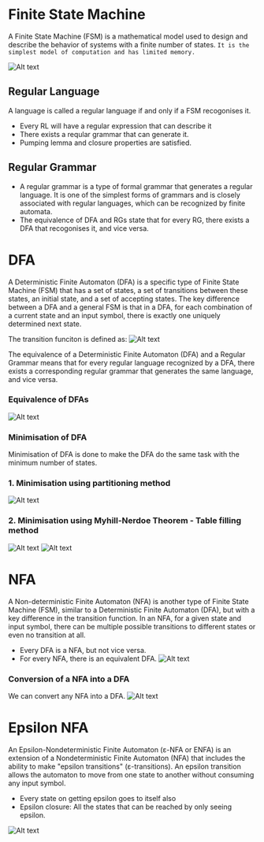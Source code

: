 # Finite State Machine
A Finite State Machine (FSM) is a mathematical model used to design and describe the behavior of systems with a finite number of states. `It is the simplest model of computation and has limited memory.` 

![Alt text](<Screenshot from 2023-11-20 19-49-04.png>)

## Regular Language
A language is called a regular language if and only if a FSM recogonises it.
- Every RL will have a regular expression that can describe it
- There exists a reqular grammar that can generate it.
- Pumping lemma and closure properties are satisfied.

## Regular Grammar
- A regular grammar is a type of formal grammar that generates a regular language. It is one of the simplest forms of grammars and is closely associated with regular languages, which can be recognized by finite automata. 
- The equivalence of DFA and RGs state that for every RG, there exists a DFA that recogonises it, and vice versa.

# DFA
A Deterministic Finite Automaton (DFA) is a specific type of Finite State Machine (FSM) that has a set of states, a set of transitions between these states, an initial state, and a set of accepting states. The key difference between a DFA and a general FSM is that in a DFA, for each combination of a current state and an input symbol, there is exactly one uniquely determined next state.

The transition funciton is defined as:
![Alt text](<Screenshot from 2024-01-02 13-20-25.png>)

The equivalence of a Deterministic Finite Automaton (DFA) and a Regular Grammar means that for every regular language recognized by a DFA, there exists a corresponding regular grammar that generates the same language, and vice versa.

### Equivalence of DFAs
![Alt text](<Screenshot from 2024-01-02 21-28-25.png>)

### Minimisation of DFA
Minimisation of DFA is done to make the DFA do the same task with the minimum number of states.
### 1. Minimisation using partitioning method
![Alt text](<Screenshot from 2024-01-02 21-37-04.png>)

### 2. Minimisation using Myhill-Nerdoe Theorem - Table filling method
![Alt text](<Screenshot from 2023-11-20 20-33-29.png>)
![Alt text](<Screenshot from 2023-11-20 20-38-32.png>) 

# NFA
A Non-deterministic Finite Automaton (NFA) is another type of Finite State Machine (FSM), similar to a Deterministic Finite Automaton (DFA), but with a key difference in the transition function. In an NFA, for a given state and input symbol, there can be multiple possible transitions to different states or even no transition at all.
- Every DFA is a NFA, but not vice versa.
- For every NFA, there is an equivalent DFA.
![Alt text](<Screenshot from 2024-01-02 20-51-15.png>)

### Conversion of a NFA into a DFA
We can convert any NFA into a DFA.
![Alt text](<Screenshot from 2024-01-02 20-53-26.png>)

# Epsilon NFA
An Epsilon-Nondeterministic Finite Automaton (ε-NFA or ENFA) is an extension of a Nondeterministic Finite Automaton (NFA) that includes the ability to make "epsilon transitions" (ε-transitions). An epsilon transition allows the automaton to move from one state to another without consuming any input symbol.
- Every state on getting epsilon goes to itself also
- Epsilon closure: All the states that can be reached by only seeing epsilon.

![Alt text](<Screenshot from 2023-11-20 20-57-08.png>)